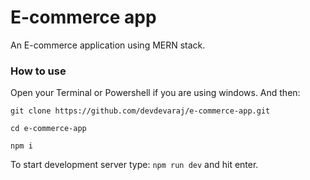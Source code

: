 # E-commerce app

An E-commerce application using MERN stack.

### How to use

Open your Terminal or Powershell if you are using windows. And then:

`git clone https://github.com/devdevaraj/e-commerce-app.git`

`cd e-commerce-app`

`npm i`

To start development server type: `npm run dev` and hit enter.